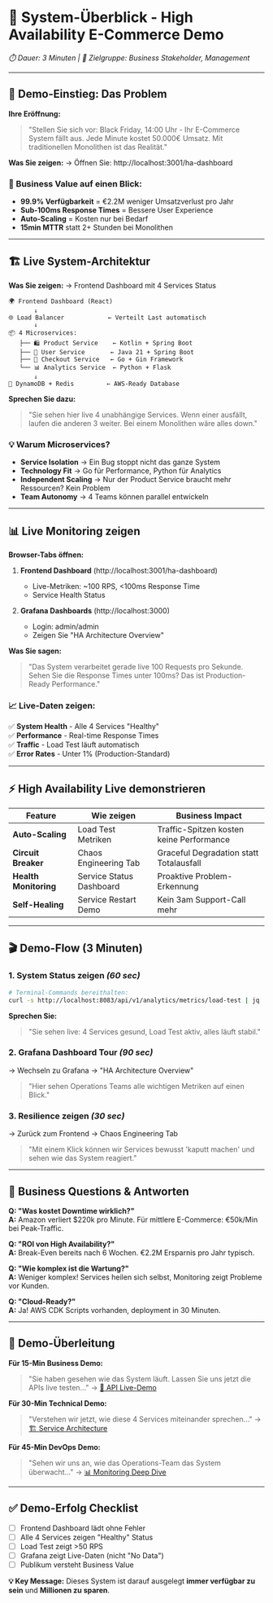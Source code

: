 # 🎯 System-Überblick - High Availability E-Commerce Demo

*⏱️ Dauer: 3 Minuten | 🎯 Zielgruppe: Business Stakeholder, Management*

---

## 🚀 **Demo-Einstieg: Das Problem**

**Ihre Eröffnung:**
> "Stellen Sie sich vor: Black Friday, 14:00 Uhr - Ihr E-Commerce System fällt aus. Jede Minute kostet 50.000€ Umsatz. Mit traditionellen Monolithen ist das Realität."

**Was Sie zeigen:** 
→ Öffnen Sie: http://localhost:3001/ha-dashboard

### **🎯 Business Value auf einen Blick:**
- **99.9% Verfügbarkeit** = €2.2M weniger Umsatzverlust pro Jahr
- **Sub-100ms Response Times** = Bessere User Experience
- **Auto-Scaling** = Kosten nur bei Bedarf  
- **15min MTTR** statt 2+ Stunden bei Monolithen

---

## 🏗️ **Live System-Architektur**

**Was Sie zeigen:**
→ Frontend Dashboard mit 4 Services Status

```
🌍 Frontend Dashboard (React)
       ↓
🌐 Load Balancer            ← Verteilt Last automatisch
       ↓
📦 4 Microservices:
   ├── 🛍️ Product Service    ← Kotlin + Spring Boot
   ├── 👤 User Service       ← Java 21 + Spring Boot  
   ├── 🛒 Checkout Service   ← Go + Gin Framework
   └── 📊 Analytics Service  ← Python + Flask
       ↓
💾 DynamoDB + Redis         ← AWS-Ready Database
```

**Sprechen Sie dazu:**
> "Sie sehen hier live 4 unabhängige Services. Wenn einer ausfällt, laufen die anderen 3 weiter. Bei einem Monolithen wäre alles down."

### **💡 Warum Microservices?**
- **Service Isolation** → Ein Bug stoppt nicht das ganze System
- **Technology Fit** → Go für Performance, Python für Analytics
- **Independent Scaling** → Nur der Product Service braucht mehr Ressourcen? Kein Problem
- **Team Autonomy** → 4 Teams können parallel entwickeln

---

## 📊 **Live Monitoring zeigen**

**Browser-Tabs öffnen:**

1. **Frontend Dashboard** (http://localhost:3001/ha-dashboard)
   - Live-Metriken: ~100 RPS, <100ms Response Time
   - Service Health Status

2. **Grafana Dashboards** (http://localhost:3000)
   - Login: admin/admin
   - Zeigen Sie "HA Architecture Overview"

**Was Sie sagen:**
> "Das System verarbeitet gerade live 100 Requests pro Sekunde. Sehen Sie die Response Times unter 100ms? Das ist Production-Ready Performance."

### **📈 Live-Daten zeigen:**
✅ **System Health** - Alle 4 Services "Healthy"  
✅ **Performance** - Real-time Response Times  
✅ **Traffic** - Load Test läuft automatisch  
✅ **Error Rates** - Unter 1% (Production-Standard)

---

## ⚡ **High Availability Live demonstrieren**

| **Feature** | **Wie zeigen** | **Business Impact** |
|-------------|---------------|---------------------|
| **Auto-Scaling** | Load Test Metriken | Traffic-Spitzen kosten keine Performance |
| **Circuit Breaker** | Chaos Engineering Tab | Graceful Degradation statt Totalausfall |
| **Health Monitoring** | Service Status Dashboard | Proaktive Problem-Erkennung |
| **Self-Healing** | Service Restart Demo | Kein 3am Support-Call mehr |

---

## 🎬 **Demo-Flow (3 Minuten)**

### **1. System Status zeigen** *(60 sec)*
```bash
# Terminal-Commands bereithalten:
curl -s http://localhost:8083/api/v1/analytics/metrics/load-test | jq
```

**Sprechen Sie:**
> "Sie sehen live: 4 Services gesund, Load Test aktiv, alles läuft stabil."

### **2. Grafana Dashboard Tour** *(90 sec)*
→ Wechseln zu Grafana → "HA Architecture Overview"
> "Hier sehen Operations Teams alle wichtigen Metriken auf einen Blick."

### **3. Resilience zeigen** *(30 sec)*
→ Zurück zum Frontend → Chaos Engineering Tab
> "Mit einem Klick können wir Services bewusst 'kaputt machen' und sehen wie das System reagiert."

---

## 🤔 **Business Questions & Antworten**

**Q: "Was kostet Downtime wirklich?"**  
**A:** Amazon verliert $220k pro Minute. Für mittlere E-Commerce: €50k/Min bei Peak-Traffic.

**Q: "ROI von High Availability?"**  
**A:** Break-Even bereits nach 6 Wochen. €2.2M Ersparnis pro Jahr typisch.

**Q: "Wie komplex ist die Wartung?"**  
**A:** Weniger komplex! Services heilen sich selbst, Monitoring zeigt Probleme vor Kunden.

**Q: "Cloud-Ready?"**  
**A:** Ja! AWS CDK Scripts vorhanden, deployment in 30 Minuten.

---

## 🎯 **Demo-Überleitung**

**Für 15-Min Business Demo:**
> "Sie haben gesehen wie das System läuft. Lassen Sie uns jetzt die APIs live testen..."
→ [🔗 API Live-Demo](../02-services/02-api-demos.md)

**Für 30-Min Technical Demo:**  
> "Verstehen wir jetzt, wie diese 4 Services miteinander sprechen..."
→ [🏗️ Service Architecture](../02-services/01-service-architecture.md)

**Für 45-Min DevOps Demo:**
> "Sehen wir uns an, wie das Operations-Team das System überwacht..."
→ [📊 Monitoring Deep Dive](../03-observability/01-monitoring-demo.md)

---

## ✅ **Demo-Erfolg Checklist**

- [ ] Frontend Dashboard lädt ohne Fehler
- [ ] Alle 4 Services zeigen "Healthy" Status  
- [ ] Load Test zeigt >50 RPS
- [ ] Grafana zeigt Live-Daten (nicht "No Data")
- [ ] Publikum versteht Business Value

**💡 Key Message:** Dieses System ist darauf ausgelegt **immer verfügbar zu sein** und **Millionen zu sparen**. 
